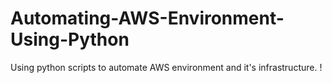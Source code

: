 # Automating-AWS-Environment-Using-Python
Using python scripts to automate AWS environment and it's infrastructure. !
